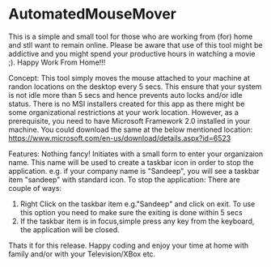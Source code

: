 # AutomatedMouseMover
This is a simple and small tool for those who are working from (for) home and stll want to remain online. 
Please be aware that use of this tool might be addictive and you might spend your productive hours in watching a movie ;). 
Happy Work From Home!!!

Concept:
This tool simply moves the mouse attached to your machine at randon locations on the desktop every 5 secs. This ensure that your
system is not idle more than 5 secs and hence prevents auto locks and/or idle status. There is no MSI installers created for this app as there might be some organizational restrictions at your work location. However, as a prerequisite, you need to have Microsoft Framework 2.0 installed in your machine. You could download the same at the below mentioned location:
https://www.microsoft.com/en-us/download/details.aspx?id=6523 

Features:
Nothing fancy! Initiates with a small form to enter your organizaion name. This name will be used to create a taskbar icon
in order to stop the application. e.g. if your company name is "Sandeep", you will see a taskbar item "sandeep" with standard icon.
To stop the application:
There are couple of ways:
1. Right Click on the taskbar item e.g."Sandeep" and click on exit. To use this option you need to make sure the exiting is done within 5 secs
2. If the taskbar item is in focus,simple press any key from the keyboard, the application will be closed.


Thats it for this release. Happy coding and enjoy your time at home with family and/or with your Television/XBox etc.


